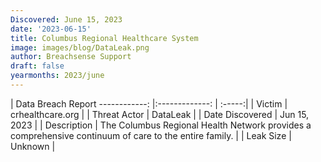 ```yaml
---
Discovered: June 15, 2023
date: '2023-06-15'
title: Columbus Regional Healthcare System
image: images/blog/DataLeak.png
author: Breachsense Support
draft: false
yearmonths: 2023/june
---
```



| Data Breach Report
------------:     |:-------------:    | :-----:|
| Victim      | crhealthcare.org      | 
| Threat Actor      | DataLeak      | 
| Date Discovered      | Jun 15, 2023      | 
| Description      | The Columbus Regional Health Network provides a comprehensive continuum of care to the entire family.      | 
| Leak Size      | Unknown      | 

